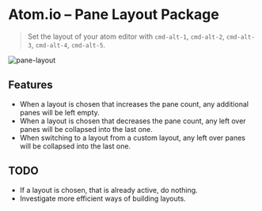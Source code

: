 # Atom.io – Pane Layout Package

> Set the layout of your atom editor with `cmd-alt-1`, `cmd-alt-2`, `cmd-alt-3`, `cmd-alt-4`, `cmd-alt-5`.

![pane-layout](https://raw.github.com/chemoish/atom-pane-layout/master/demo.gif)

## Features

 - When a layout is chosen that increases the pane count, any additional panes will be left empty.
 - When a layout is chosen that decreases the pane count, any left over panes will be collapsed into the last one.
 - When switching to a layout from a custom layout, any left over panes will be collapsed into the last one.

## TODO

 - If a layout is chosen, that is already active, do nothing.
 - Investigate more efficient ways of building layouts.
